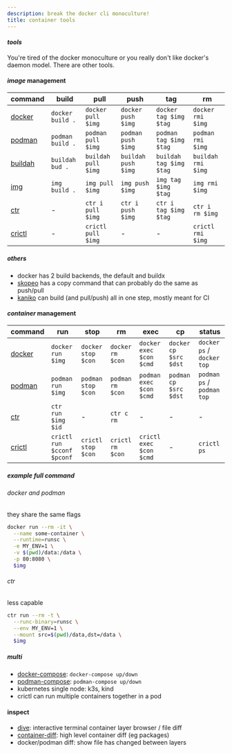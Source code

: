 ```yaml
---
description: break the docker cli monoculture!
title: container tools
---
```


#### _tools_

You're tired of the docker monoculture
or you really don't like docker's daemon model.
There are other tools.

#### _image_ management

| command            | build            | pull                | push                | tag                     | rm                 |
| ------------------ | ---------------- | ------------------- | ------------------- | ----------------------- | ------------------ |
| [docker][docker]   | `docker build .` | `docker pull $img`  | `docker push $img`  | `docker tag $img $tag`  | `docker rmi $img`  |
| [podman][podman]   | `podman build .` | `podman pull $img`  | `podman push $img`  | `podman tag $img $tag`  | `podman rmi $img`  |
| [buildah][buildah] | `buildah bud .`  | `buildah pull $img` | `buildah push $img` | `buildah tag $img $tag` | `buildah rmi $img` |
| [img][img]         | `img build .`    | `img pull $img`     | `img push $img`     | `img tag $img $tag`     | `img rmi $img`     |
| [ctr][ctr]         | -                | `ctr i pull $img`   | `ctr i push $img`   | `ctr i tag $img $tag`   | `ctr i rm $img`    |
| [crictl][crictl]   | -                | `crictl pull $img`  | -                   | -                       | `crictl rmi $img`  |

##### _others_

- docker has 2 build backends, the default and buildx
- [skopeo][skopeo] has a copy command that can probably do the same as push/pull
- [kaniko][kaniko] can build (and pull/push) all in one step, mostly meant for CI

#### _container_ management

| command          | run                        | stop               | rm               | exec                    | cp                    | status                     |
| ---------------- | -------------------------- | ------------------ | ---------------- | ----------------------- | --------------------- | -------------------------- |
| [docker][docker] | `docker run $img`          | `docker stop $con` | `docker rm $con` | `docker exec $con $cmd` | `docker cp $src $dst` | `docker ps` / `docker top` |
| [podman][podman] | `podman run $img`          | `podman stop $con` | `podman rm $con` | `podman exec $con $cmd` | `podman cp $src $dst` | `podman ps` / `podman top` |
| [ctr][ctr]       | `ctr run $img $id`         | -                  | `ctr c rm`       | -                       | -                     | -                          |
| [crictl][crictl] | `crictl run $cconf $pconf` | `crictl stop $con` | `crictl rm $con` | `crictl exec $con $cmd` | -                     | `crictl ps`                |

##### _example_ full command

###### _docker_ and podman

they share the same flags

```sh
docker run --rm -it \
  --name some-container \
  --runtime=runsc \
  -e MY_ENV=1 \
  -v $(pwd)/data:/data \
  -p 80:8080 \
  $img
```

###### _ctr_

less capable

```sh
ctr run --rm -t \
  --runc-binary=runsc \
  --env MY_ENV=1 \
  --mount src=$(pwd)/data,dst=/data \
  $img
```

##### _multi_

- [docker-compose][docker-compose]: `docker-compose up/down`
- [podman-compose][podman-compose]: `podman-compose up/down`
- kubernetes single node: k3s, kind
- crictl can run multiple containers together in a pod

#### inspect

- [dive][dive]: interactive terminal container layer browser / file diff
- [container-diff][diff]: high level container diff (eg packages)
- docker/podman diff: show file has changed between layers

[buildah]: https://github.com/containers/buildah
[crictl]: https://github.com/kubernetes-sigs/cri-tools
[ctr]: https://github.com/containerd/containerd
[diff]: https://github.com/GoogleContainerTools/container-diff
[dive]: https://github.com/wagoodman/dive
[docker]: https://github.com/docker/docker
[docker-compose]: https://github.com/docker/compose
[img]: https://github.com/genuinetools/img
[kaniko]: https://github.com/GoogleContainerTools/kaniko
[podman]: https://github.com/containers/podman
[podman-compose]: https://github.com/containers/podman-compose
[skopeo]: https://github.com/containers/skopeo
